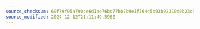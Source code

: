 ```yaml
---
source_checksum: 69f79f95a790ce6d1ae76bc77bb7b9e1f36445b93b92319d0b23c51c441fdb17
source_modified: 2024-12-12T21:11:49.596Z
---
```


